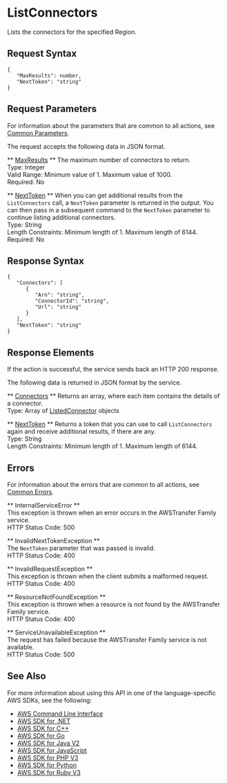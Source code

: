 # ListConnectors<a name="API_ListConnectors"></a>

Lists the connectors for the specified Region\.

## Request Syntax<a name="API_ListConnectors_RequestSyntax"></a>

```
{
   "MaxResults": number,
   "NextToken": "string"
}
```

## Request Parameters<a name="API_ListConnectors_RequestParameters"></a>

For information about the parameters that are common to all actions, see [Common Parameters](CommonParameters.md)\.

The request accepts the following data in JSON format\.

 ** [MaxResults](#API_ListConnectors_RequestSyntax) **   <a name="TransferFamily-ListConnectors-request-MaxResults"></a>
The maximum number of connectors to return\.  
Type: Integer  
Valid Range: Minimum value of 1\. Maximum value of 1000\.  
Required: No

 ** [NextToken](#API_ListConnectors_RequestSyntax) **   <a name="TransferFamily-ListConnectors-request-NextToken"></a>
When you can get additional results from the `ListConnectors` call, a `NextToken` parameter is returned in the output\. You can then pass in a subsequent command to the `NextToken` parameter to continue listing additional connectors\.  
Type: String  
Length Constraints: Minimum length of 1\. Maximum length of 6144\.  
Required: No

## Response Syntax<a name="API_ListConnectors_ResponseSyntax"></a>

```
{
   "Connectors": [ 
      { 
         "Arn": "string",
         "ConnectorId": "string",
         "Url": "string"
      }
   ],
   "NextToken": "string"
}
```

## Response Elements<a name="API_ListConnectors_ResponseElements"></a>

If the action is successful, the service sends back an HTTP 200 response\.

The following data is returned in JSON format by the service\.

 ** [Connectors](#API_ListConnectors_ResponseSyntax) **   <a name="TransferFamily-ListConnectors-response-Connectors"></a>
Returns an array, where each item contains the details of a connector\.  
Type: Array of [ListedConnector](API_ListedConnector.md) objects

 ** [NextToken](#API_ListConnectors_ResponseSyntax) **   <a name="TransferFamily-ListConnectors-response-NextToken"></a>
Returns a token that you can use to call `ListConnectors` again and receive additional results, if there are any\.  
Type: String  
Length Constraints: Minimum length of 1\. Maximum length of 6144\.

## Errors<a name="API_ListConnectors_Errors"></a>

For information about the errors that are common to all actions, see [Common Errors](CommonErrors.md)\.

 ** InternalServiceError **   
This exception is thrown when an error occurs in the AWSTransfer Family service\.  
HTTP Status Code: 500

 ** InvalidNextTokenException **   
The `NextToken` parameter that was passed is invalid\.  
HTTP Status Code: 400

 ** InvalidRequestException **   
This exception is thrown when the client submits a malformed request\.  
HTTP Status Code: 400

 ** ResourceNotFoundException **   
This exception is thrown when a resource is not found by the AWSTransfer Family service\.  
HTTP Status Code: 400

 ** ServiceUnavailableException **   
The request has failed because the AWSTransfer Family service is not available\.  
HTTP Status Code: 500

## See Also<a name="API_ListConnectors_SeeAlso"></a>

For more information about using this API in one of the language\-specific AWS SDKs, see the following:
+  [AWS Command Line Interface](https://docs.aws.amazon.com/goto/aws-cli/transfer-2018-11-05/ListConnectors) 
+  [AWS SDK for \.NET](https://docs.aws.amazon.com/goto/DotNetSDKV3/transfer-2018-11-05/ListConnectors) 
+  [AWS SDK for C\+\+](https://docs.aws.amazon.com/goto/SdkForCpp/transfer-2018-11-05/ListConnectors) 
+  [AWS SDK for Go](https://docs.aws.amazon.com/goto/SdkForGoV1/transfer-2018-11-05/ListConnectors) 
+  [AWS SDK for Java V2](https://docs.aws.amazon.com/goto/SdkForJavaV2/transfer-2018-11-05/ListConnectors) 
+  [AWS SDK for JavaScript](https://docs.aws.amazon.com/goto/AWSJavaScriptSDK/transfer-2018-11-05/ListConnectors) 
+  [AWS SDK for PHP V3](https://docs.aws.amazon.com/goto/SdkForPHPV3/transfer-2018-11-05/ListConnectors) 
+  [AWS SDK for Python](https://docs.aws.amazon.com/goto/boto3/transfer-2018-11-05/ListConnectors) 
+  [AWS SDK for Ruby V3](https://docs.aws.amazon.com/goto/SdkForRubyV3/transfer-2018-11-05/ListConnectors) 